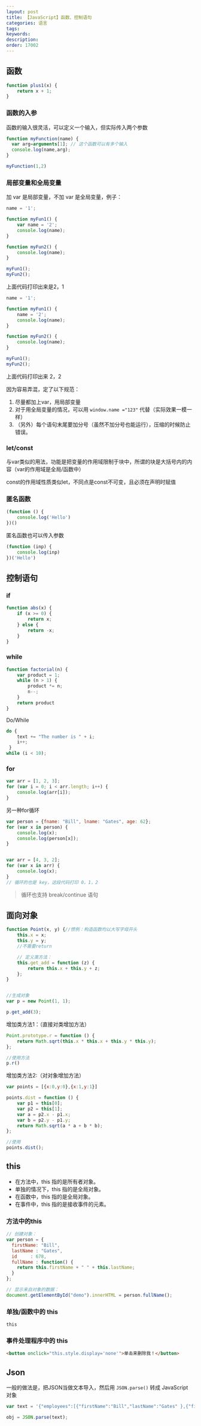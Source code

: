 ```yaml
---
layout: post
title: 【JavaScript】函数、控制语句
categories: 语言
tags:
keywords:
description:
order: 17002
---
```


## 函数

```JavaScript
function plus1(x) {
    return x + 1;
}
```

### 函数的入参
函数的输入很灵活，可以定义一个输入，但实际传入两个参数
```JavaScript
function myFunction(name) {
  var arg=arguments[1]; // 这个函数可以有多个输入
  console.log(name,arg);
}

myFunction(1,2)
```

### 局部变量和全局变量

加 var 是局部变量，不加 var 是全局变量，例子：

```javascript
name = '1';

function myFun1() {
    var name = '2';
    console.log(name);
}

function myFun2() {
    console.log(name);
}

myFun1();
myFun2();
```
上面代码打印出来是2，1



```javascript
name = '1';

function myFun1() {
    name = '2';
    console.log(name);
}

function myFun2() {
    console.log(name);
}

myFun1();
myFun2();
```
上面代码打印出来 2，2


因为容易弄混，定了以下规范：
1. 尽量都加上var，用局部变量
2. 对于用全局变量的情况，可以用 `window.name ="123"` 代替（实际效果一模一样）
3. （另外）每个语句末尾要加分号（虽然不加分号也能运行），压缩的时候防止错误。


### let/const
与var类似的用法，功能是把变量的作用域限制于块中，所谓的块是大括号内的内容（var的作用域是全局/函数中）

const的作用域性质类似let，不同点是const不可变，且必须在声明时赋值




### 匿名函数

```javascript
(function () {
    console.log('Hello')
})()
```

匿名函数也可以传入参数
```javascript
(function (inp) {
    console.log(inp)
})('Hello')
```


## 控制语句

### if

```JavaScript
function abs(x) {
    if (x >= 0) {
        return x;
    } else {
        return -x;
    }
}
```

### while

```JavaScript
function factorial(n) {
    var product = 1;
    while (n > 1) {
        product *= n;
        n--;
    }
    return product
}
```

Do/While
```JavaScript
do {
    text += "The number is " + i;
    i++;
 }
while (i < 10);
```

### for

```JavaScript
var arr = [1, 2, 3];
for (var i = 0; i < arr.length; i++) {
    console.log(arr[i]);
}
```

另一种for循环
```JavaScript
var person = {fname: "Bill", lname: "Gates", age: 62};
for (var x in person) {
    console.log(x);
    console.log(person[x]);
}


var arr = [4, 3, 2];
for (var x in arr) {
    console.log(x);
}
// 循环的也是 key，这段代码打印 0，1，2
```

>循环也支持 break/continue 语句


## 面向对象

```JavaScript
function Point(x, y) {//惯例：构造函数均以大写字母开头
    this.x = x;
    this.y = y;
    //不需要return

    // 定义类方法：
    this.get_add = function (z) {
        return this.x + this.y + z;
    };
}


//生成对象
var p = new Point(1, 1);

p.get_add(3);
```

增加类方法1：（直接对类增加方法）
```JavaScript
Point.prototype.r = function () {
    return Math.sqrt(this.x * this.x + this.y * this.y);
};

//使用方法
p.r()
```


增加类方法2:（对对象增加方法）
```JavaScript
var points = [{x:0,y:0},{x:1,y:1}]

points.dist = function () {
    var p1 = this[0];
    var p2 = this[1];
    var a = p2.x - p1.x;
    var b = p2.y - p1.y;
    return Math.sqrt(a * a + b * b);
};

//使用
points.dist();
```





## this
- 在方法中，this 指的是所有者对象。
- 单独的情况下，this 指的是全局对象。
- 在函数中，this 指的是全局对象。
- 在事件中，this 指的是接收事件的元素。


### 方法中的this
```JavaScript
// 创建对象：
var person = {
  firstName: "Bill",
  lastName : "Gates",
  id     : 678,
  fullName : function() {
    return this.firstName + " " + this.lastName;
  }
};

// 显示来自对象的数据：
document.getElementById("demo").innerHTML = person.fullName();
```

### 单独/函数中的 this
```
this
```


### 事件处理程序中的 this
```html
<button onclick="this.style.display='none'">单击来删除我！</button>
```


## Json
一般的做法是，把JSON当做文本导入，然后用 `JSON.parse()` 转成 JavaScript 对象

```JavaScript
var text = '{"employees":[{"firstName":"Bill","lastName":"Gates" },{"firstName":"Steve","lastName":"Jobs" },{"firstName":"Elon","lastName":"Musk" }]}';

obj = JSON.parse(text);
```
